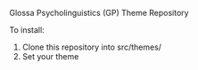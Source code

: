 Glossa Psycholinguistics (GP) Theme Repository

To install:

1. Clone this repository into src/themes/
2. Set your theme